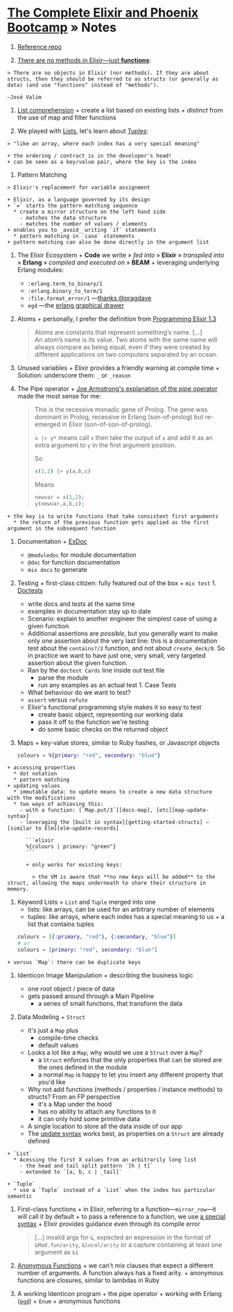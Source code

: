 # [The Complete Elixir and Phoenix Bootcamp][on-udemy] » Notes

  1. [Reference repo][reference-repo]

  1. [There are no methods in Elixir—just **functions**][elixir-functions]:

    > There are no objects in Elixir (nor methods). If they are about structs, then they should be referred to as structs (or generally as data) (and use "functions" instead of "methods").

    –José Valim

  1. [List comprehension][list-comprehension]
    + create a list based on existing lists
    + _distinct_ from the use of map and filter functions

  1. We played with [Lists][docs-list], let's learn about [Tuples][docs-tuple]:

    > "like an array, where each index has a very special meaning"

    + the ordering / contract is in the developer's head!
    + can be seen as a key/value pair, where the key is the index

  1. Pattern Matching

    > Elixir's replacement for variable assignment

    + Elixir, as a language governed by its design
    + `=` starts the pattern matching sequence
      * create a mirror structure on the left hand side
        - matches the data structure
        - matches the number of values / elements
    + enables you to _avoid_ writing `if` statements
      * pattern matching in `case` statements
    + pattern matching can also be done directly in the argument list

  1. The Elixir Ecosystem
    + **Code** we write » _fed into_ » **Elixir** » _transpiled into_ » **Erlang** » _compiled and executed on_ » **BEAM**
    + leveraging underlying Erlang modules:
      * `:erlang.term_to_binary/1`
      * `:erlang.binary_to_term/1`
      * `:file.format_error/1` —[thanks @pragdave][programming-elixir]
      * `egd` —the [erlang graphical drawer][erlang-egd]

  1. Atoms
    + personally, I prefer the definition from [Programming Elixir 1.3][programming-elixir]

      > Atoms are constants that represent something’s name. […]  
      > An atom’s name is its value. Two atoms with the same name will always compare as being equal, even if they were created by different applications on two computers separated by an ocean.

  1. Unused variables
    + Elixir provides a friendly warning at compile time
    + Solution: underscore them: `_` or `_reason`

  1. The Pipe operator
    + [Joe Armstrong's explanation of the pipe operator][a-week-with-elixir] made the most sense for me:  

      > This is the recessive monadic gene of Prolog. The gene was dominant in Prolog, recessive in Erlang (son-of-prolog) but re-emerged in Elixir (son-of-son-of-prolog).
      > 
      > `x |> y*` means call `x` then take the output of `x` and add it as an extra argument to `y` in the first argument position.
      > 
      > So
      > ```elixir
      > x(1,2) |> y(a,b,c) 
      > ```
      > 
      > Means
      > ```elixir 
      > newvar = x(1,2); 
      > y(newvar,a,b,c);
      > ```

    + the key is to write functions that take consistent first arguments
      * the return of the previous function gets applied as the first argument in the subsequent function

  1. Documentation
    + [ExDoc][ex_doc]
      * `@moduledoc` for module documentation
      * `@doc` for function documentation
      * `mix docs` to generate

  1. Testing
    + first-class citizen: fully featured out of the box
    + `mix test`
    1. [Doctests][getting-started-doctests]
      * write docs and tests at the same time
      * examples in documentation stay up to date
      * Scenario: explain to another engineer the simplest case of using a given function
      * Additional assertions are _possible_, but you generally want to make only one assertion about the very last line: this is a documentation test about the `contains?/2` function, and not about `create_deck/0`. So in practice we want to have just one, very small, very targeted assertion about the given function.
      * Ran by the `doctest Cards` line inside out test file
        - parse the module
        - run any examples as an actual test
    1. Case Tests
      * What behaviour do we want to test?
      * `assert` versus `refute`
      * Elixir's functional programming style makes it so easy to test
        - create basic object, representing our working data
        - pass it off to the function we're testing
        - do some basic checks on the returned object

  1. Maps
    + key-value stores, similar to Ruby hashes, or Javascript objects
        ```elixir
        colours = %{primary: "red", secondary: "blue"}
        ```

    + accessing properties
      * dot notation
      * pattern matching
    + updating values
      * immutable data: to update means to create a new data structure with the modifications
      * two ways of achieving this:
        - with a function: [`Map.put/3`][docs-map], [etc][map-update-syntax]
        - leveraging the [built in syntax][getting-started-structs] —[similar to Elm][elm-update-records]

          ```elixir
          %{colours | primary: "green"}
          ```

          + only works for existing keys:

            > the VM is aware that **no new keys will be added** to the struct, allowing the maps underneath to share their structure in memory.

  1. Keyword Lists
    + `List` and `Tuple` merged into one
      * lists: like arrays, can be used for an arbitrary number of elements
      * tuples: like arrays, where each index has a special meaning to us
    + a list that contains tuples
      ```elixir
      colours = [{:primary, "red"}, {:secondary, "blue"}]
      # or
      colours = [primary: "red", secondary: "blue"]
      ```
    + versus `Map`: there can be duplicate keys

  1. Identicon Image Manipulation
    + describing the business logic
      * one root object / piece of data
      * gets passed around through a Main Pipeline
        - a series of small functions, that transform the data

  1. Data Modeling
    + `Struct`
      * it's just a `Map` plus
        - compile-time checks
        - default values
      * Looks a lot like a `Map`; why would we use a `Struct` over a `Map`?
        - a `Struct` enforces that the only properties that can be stored are the ones defined in the module
        - a normal `Map` is happy to let you insert any different property that you'd like
      * Why not add functions (methods / properties / instance methods) to structs? From an FP perspective
        - it's a Map under the hood
        - has no ability to attach any functions to it
        - it can only hold some primitive data
      * A single location to store all the data inside of our app
      * The [update syntax][getting-started-structs] works best, as properties on a `Struct` are already defined

    + `List`
      * Acessing the first X values from an arbitrarily long list
        - the head and tail split pattern `[h | t]`
        - extended to `[a, b, c | _tail]`

    + `Tuple`
      * use a `Tuple` instead of a `List` when the index has particular semantic

  1. First-class functions
    + in Elixir, referring to a function—`mirror_row`—it will call it by default
    + to pass a reference to a function, we use [a special syntax][course-first-class-functions]
    + Elixir provides guidance even through its compile error

      > […] invalid args for `&`, expected an expression in the format of `&Mod.fun/arity`, `&local/arity` or a capture containing at least one argument as `&1`

  1. [Anonymous Functions][closure-vs-named-function]
    + we can't mix clauses that expect a different number of arguments. A  function always has a fixed arity.
    + anonymous functions are closures, similar to lambdas in Ruby

  1. A working Identicon program
    + the pipe operator
    + working with Erlang ([`egd`][erlang-egd])
    + `Enum`
    + anonymous functions


  [a-week-with-elixir]: http://joearms.github.io/2013/05/31/a-week-with-elixir.html#head_7
  [closure-vs-named-function]: http://stackoverflow.com/a/18023790/341929
  [course-first-class-functions]: http://elixir-lang.org/crash-course.html#first-class-functions
  [docs-list]: http://elixir-lang.org/docs/stable/elixir/List.html
  [docs-map]: http://elixir-lang.org/docs/stable/elixir/Map.html
  [docs-tuple]: http://elixir-lang.org/docs/stable/elixir/Tuple.html
  [elixir-functions]: https://elixirforum.com/t/there-are-no-methods-in-elixir-just-functions/2451
  [elm-update-records]: http://elm-lang.org/docs/records#updating-records
  [erlang-egd]: http://erlang.org/doc/man/egd.html
  [ex_doc]: https://github.com/elixir-lang/ex_doc
  [getting-started-doctests]: http://elixir-lang.org/getting-started/mix-otp/docs-tests-and-with.html#doctests
  [getting-started-structs]: http://elixir-lang.org/getting-started/structs.html#accessing-and-updating-structs
  [list-comprehension]: https://en.wikipedia.org/wiki/List_comprehension
  [map-update-syntax]: https://dockyard.com/blog/2016/03/07/til-elixir-maps-have-built-in-syntax-for-updating
  [on-udemy]: https://www.udemy.com/the-complete-elixir-and-phoenix-bootcamp-and-tutorial
  [programming-elixir]: https://pragprog.com/book/elixir13/programming-elixir-1-3
  [reference-repo]: https://github.com/StephenGrider/ElixirCode
